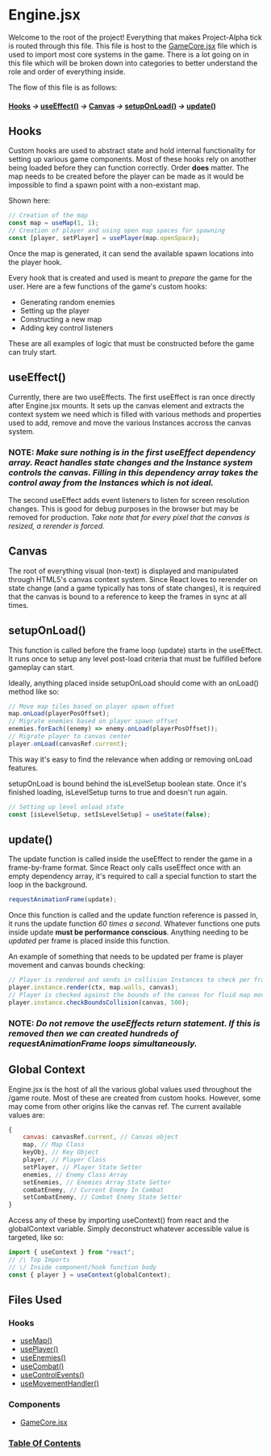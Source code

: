 # Engine.jsx

Welcome to the root of the project! Everything that makes Project-Alpha tick is routed through this file. This file is host to the [GameCore.jsx](./Doc-GameCore.md) file which is used to import most core systems in the game. There is a lot going on in this file which will be broken down into categories to better understand the role and order of everything inside.

The flow of this file is as follows:

#### [**Hooks**](#hooks) _->_ [**useEffect()**](#useeffect) _->_ [**Canvas**](#canvas) _->_ [**setupOnLoad()**](#setuponload) _->_ [**update()**](#update)

## Hooks

Custom hooks are used to abstract state and hold internal functionality for setting up various game components. Most of these hooks rely on another being loaded before they can function correctly. Order **does** matter. The map needs to be created before the player can be made as it would be impossible to find a spawn point with a non-existant map.

Shown here:

```javascript
// Creation of the map
const map = useMap(1, 1);
// Creation of player and using open map spaces for spawning
const [player, setPlayer] = usePlayer(map.openSpace);
```

Once the map is generated, it can send the available spawn locations into the player hook.

Every hook that is created and used is meant to _prepare_ the game for the user. Here are a few functions of the game's custom hooks:

- Generating random enemies
- Setting up the player
- Constructing a new map
- Adding key control listeners

These are all examples of logic that must be constructed before the game can truly start.

## useEffect()

Currently, there are two useEffects. The first useEffect is ran once directly after Engine.jsx mounts. It sets up the canvas element and extracts the context system we need which is filled with various methods and properties used to add, remove and move the various Instances accross the canvas system.

### NOTE: _Make sure nothing is in the first useEffect dependency array. React handles state changes and the Instance system controls the canvas. Filling in this dependency array takes the control away from the Instances which is not ideal._

The second useEffect adds event listeners to listen for screen resolution changes. This is good for debug purposes in the browser but may be removed for production. _Take note that for every pixel that the canvas is resized, a rerender is forced._

## Canvas

The root of everything visual (non-text) is displayed and manipulated through HTML5's canvas context system. Since React loves to rerender on state change (and a game typically has tons of state changes), it is required that the canvas is bound to a reference to keep the frames in sync at all times.

## setupOnLoad()

This function is called before the frame loop (update) starts in the useEffect. It runs once to setup any level post-load criteria that must be fulfilled before gameplay can start.

Ideally, anything placed inside setupOnLoad should come with an onLoad() method like so:

```javascript
// Move map tiles based on player spawn offset
map.onLoad(playerPosOffset);
// Migrate enemies based on player spawn offset
enemies.forEach((enemy) => enemy.onLoad(playerPosOffset));
// Migrate player to canvas center
player.onLoad(canvasRef.current);
```

This way it's easy to find the relevance when adding or removing onLoad features.

setupOnLoad is bound behind the isLevelSetup boolean state. Once it's finished loading, isLevelSetup turns to true and doesn't run again.

```javascript
// Setting up level onload state
const [isLevelSetup, setIsLevelSetup] = useState(false);
```

## update()

The update function is called inside the useEffect to render the game in a frame-by-frame format. Since React only calls useEffect once with an empty dependency array, it's required to call a special function to start the loop in the background.

```javascript
requestAnimationFrame(update);
```

Once this function is called and the update function reference is passed in, it runs the update function _60 times a second_. Whatever functions one puts inside update **must be performance conscious**. Anything needing to be _updated_ per frame is placed inside this function.

An example of something that needs to be updated per frame is player movement and canvas bounds checking:

```javascript
// Player is rendered and sends in collision Instances to check per frame
player.instance.render(ctx, map.walls, canvas);
// Player is checked against the bounds of the canvas for fluid map movement
player.instance.checkBoundsCollision(canvas, 500);
```

### NOTE: _Do not remove the useEffects return statement. If this is removed then we can created hundreds of requestAnimationFrame loops simultaneously._

## Global Context

Engine.jsx is the host of all the various global values used throughout the /game route. Most of these are created from custom hooks. However, some may come from other origins like the canvas ref. The current available values are:

```javascript
{
    canvas: canvasRef.current, // Canvas object
    map, // Map Class
    keyObj, // Key Object
    player, // Player Class
    setPlayer, // Player State Setter
    enemies, // Enemy Class Array
    setEnemies, // Enemies Array State Setter
    combatEnemy, // Current Enemy In Combat
    setCombatEnemy, // Combat Enemy State Setter
}
```

Access any of these by importing useContext() from react and the globalContext variable. Simply deconstruct whatever accessible value is targeted, like so:

```javascript
import { useContext } from "react";
// /\ Top Imports
// \/ Inside component/hook function body
const { player } = useContext(globalContext);
```

## Files Used

### Hooks

- [useMap()]()
- [usePlayer()]()
- [useEnemies()]()
- [useCombat()]()
- [useControlEvents()]()
- [useMovementHandler()]()

### Components

- [GameCore.jsx]()

### [Table Of Contents](./table-of-contents.md)
